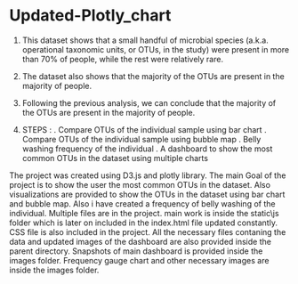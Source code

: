 # Updated-Plotly_chart

1. This dataset shows that a small handful of microbial species (a.k.a. operational taxonomic units, or OTUs, in the study) were present in more than 70% of people, while the rest were relatively rare.

2. The dataset also shows that the majority of the OTUs are present in the majority of people.

3. Following the previous analysis, we can conclude that the majority of the OTUs are present in the majority of people.

4. STEPS : 
    . Compare OTUs of the individual sample using bar chart
    . Compare OTUs of the individual sample using bubble map
    . Belly washing frequency of the individual
    . A dashboard to show the most common OTUs in the dataset using multiple charts

The project was created using D3.js and plotly library. The main Goal of the project is to show the user the most common OTUs in the dataset. Also visualizations are provided to show the OTUs in the dataset using bar chart and bubble map. Also i have created a frequency of belly washing of the individual. Multiple files are in the project. main work is inside the static\js folder which is later on included in the index.html file updated constantly. CSS file is also included in the project. All the necessary files contaning the data and updated images of the dashboard are also provided inside the parent directory. Snapshots of main dashboard is provided inside the images folder. Frequency gauge chart and other necessary images are inside the images folder.
 

